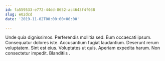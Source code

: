 ```yaml
---
id: fa559533-e772-44dd-8652-ac4643f4f038
slug: e02dcd
date: '2019-11-02T00:00:00+00:00'

---
```


Unde quia dignissimos. Perferendis mollitia sed. Eum occaecati ipsum. Consequatur dolores iste. Accusantium fugiat laudantium. Deserunt rerum voluptatem. Sint est eius. Voluptates ut quis. Aperiam expedita harum. Non consectetur impedit. Blanditiis .
